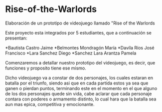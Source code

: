 # Rise-of-the-Warlords
Elaboración de un prototipo de videojuego llamado "Rise of the Warlords

Este proyecto esta integrados por 5 estudiantes, que a continuación se presentan:

*Bautista Castro Jaime
*Belmontes Mondragón María
*Davíla Ríos José Francisco
*Lara Sanchez Diego
*Sanchez Lara Arantza Pamela 

Comenzaremos a detallar nuestro prototipo del videojuego, es decir, que funciones y proposito tiene ese mismo.

Dicho videojuego va a constar de dos personajes, los cuales estaran en batalla por el triunfo, siendo asi que en cada partida estos ya sea que ganen o pierdan puntos, terminando este en el momento en el que alguno de los dos personajes quede sin vida, cabe aclarar que cada personaje contara con poderes o armamento distinto, lo cual hara que la batalla sea aun mas epica, competitiva y emocionante.
